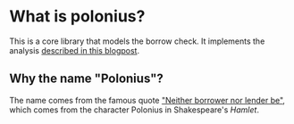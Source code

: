 # What is polonius?

This is a core library that models the borrow check. It implements the analysis
[described in this blogpost][post].

[post]: http://smallcultfollowing.com/babysteps/blog/2018/04/27/an-alias-based-formulation-of-the-borrow-checker/

## Why the name "Polonius"?

The name comes from the famous quote ["Neither borrower nor lender
be"][nblnb], which comes from the character Polonius in Shakespeare's
*Hamlet*.

[nblnb]: https://literarydevices.net/neither-a-borrower-nor-a-lender-be/
